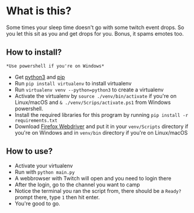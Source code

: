 
# What is this?

Some times your sleep time doesn't go with some twitch event drops. So you let this sit as you and get drops for you. Bonus, it spams emotes too.

## How to install?

    *Use powershell if you're on Windows*

- Get [python3](https://realpython.com/installing-python/) and [pip](https://pip.pypa.io/en/stable/installing/)
- Run `pip install virtualenv` to install virtualenv
- Run `virtualenv venv --python=python3` to create a virtualenv
- Activate the virtualenv by `source ./venv/bin/activate` if you're on Linux/macOS and `& ./venv/Scrips/activate.ps1` from Windows powershell.
- Install the required libraries for this program by running `pip install -r requirements.txt`
- Download [Firefox Webdriver](https://github.com/mozilla/geckodriver/releases/tag/v0.26.0) and put it in your `venv/Scripts` directory if you're on Windows and in `venv/bin` directory if you're on Linux/macOS

## How to use?

- Activate your virtualenv
- Run with `python main.py`
- A webbrowser with Twitch will open and you need to login there
- After the login, go to the channel you want to camp
- Notice the terminal you ran the script from, there should be a `Ready?` prompt there, type `1` then hit enter.
- You're good to go.
